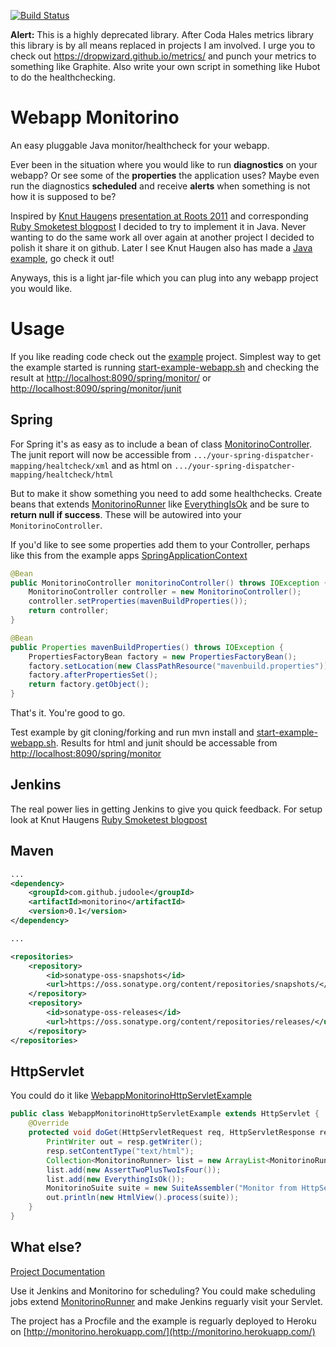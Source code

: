 [![Build Status](https://secure.travis-ci.org/judoole/monitorino.png)](http://travis-ci.org/judoole/monitorino)

**Alert:** This is a highly deprecated library. After Coda Hales metrics library this library is by all means replaced in projects I am involved. I urge you to check out https://dropwizard.github.io/metrics/ and punch your metrics to something like Graphite. Also write your own script in something like Hubot to do the healthchecking.

Webapp Monitorino
==================

An easy pluggable Java monitor/healthcheck for your webapp.

Ever been in the situation where you would like to run **diagnostics** on your webapp? Or see some of the **properties** the application uses? Maybe even run the diagnostics **scheduled** and receive **alerts** when something is not how it is supposed to be?

Inspired by [Knut Haugen](https://github.com/knuthaug)s [presentation at Roots 2011](https://vimeo.com/24691568) and corresponding [Ruby Smoketest blogpost](http://blog.knuthaugen.no/2011/04/continuous-delivery-ii-smoketests-in-ruby-and-rails.html) I decided to try to implement it in Java. Never wanting to do the same work all over again at another project I decided to polish it share it on github. Later I see Knut Haugen also has made a [Java example](https://github.com/knuthaug/smoketest-starter-kit), go check it out!

Anyways, this is a light jar-file which you can plug into any webapp project you would like.

# Usage
If you like reading code check out the [example](https://github.com/judoole/monitorino/tree/master/example) project. Simplest way to get the example started is running [start-example-webapp.sh](https://github.com/judoole/monitorino/blob/master/start-example-webapp.sh) and checking the result at [http://localhost:8090/spring/monitor/](http://localhost:8090/spring/monitor/) or [http://localhost:8090/spring/monitor/junit](http://localhost:8090/spring/monitor/junit)

## Spring
For Spring it's as easy as to include a bean of class [MonitorinoController](https://github.com/judoole/monitorino/blob/master/source/src/main/java/com/github/judoole/monitorino/web/MonitorinoController.java).
The junit report will now be accessible from `.../your-spring-dispatcher-mapping/healtcheck/xml` and as html on `.../your-spring-dispatcher-mapping/healtcheck/html`

But to make it show something you need to add some healthchecks. Create beans that extends [MonitorinoRunner](https://github.com/judoole/monitorino/blob/master/source/src/main/java/com/github/judoole/monitorino/internal/MonitorinoRunner.java) like  [EverythingIsOk](https://github.com/judoole/monitorino/blob/master/example/src/main/java/com/github/judoole/monitorino/cases/EverythingIsOk.java) and be sure to **return null if success**. These will be autowired into your `MonitorinoController`.

If you'd like to see some properties add them to your Controller, perhaps like this from the example apps [SpringApplicationContext](https://github.com/judoole/monitorino/blob/master/example/src/main/java/com/github/judoole/monitorino/SpringApplicationContext.java)

````java
@Bean
public MonitorinoController monitorinoController() throws IOException {
    MonitorinoController controller = new MonitorinoController();
    controller.setProperties(mavenBuildProperties());
    return controller;
}

@Bean
public Properties mavenBuildProperties() throws IOException {
    PropertiesFactoryBean factory = new PropertiesFactoryBean();
    factory.setLocation(new ClassPathResource("mavenbuild.properties"));
    factory.afterPropertiesSet();
    return factory.getObject();
}
````

That's it. You're good to go.

Test example by git cloning/forking and run mvn install and [start-example-webapp.sh](https://github.com/judoole/monitorino/blob/master/start-example-webapp.sh).
Results for html and junit should be accessable from [http://localhost:8090/spring/monitor](http://localhost:8090/spring/monitor)

## Jenkins
The real power lies in getting Jenkins to give you quick feedback. For setup look at Knut Haugens [Ruby Smoketest blogpost](http://blog.knuthaugen.no/2011/04/continuous-delivery-ii-smoketests-in-ruby-and-rails.html)

## Maven 
````xml
...
<dependency>
	<groupId>com.github.judoole</groupId>
	<artifactId>monitorino</artifactId>
	<version>0.1</version>
</dependency>

...

<repositories>
	<repository>
		<id>sonatype-oss-snapshots</id>
		<url>https://oss.sonatype.org/content/repositories/snapshots/</url>
	</repository>
	<repository>
		<id>sonatype-oss-releases</id>
		<url>https://oss.sonatype.org/content/repositories/releases/</url>
	</repository>
</repositories>
````

## HttpServlet
You could do it like [WebappMonitorinoHttpServletExample](https://github.com/judoole/monitorino/blob/master/example/src/main/java/com/github/judoole/monitorino/WebappMonitorinoHttpServletExample.java)
````java
public class WebappMonitorinoHttpServletExample extends HttpServlet {
    @Override
    protected void doGet(HttpServletRequest req, HttpServletResponse resp) throws ServletException, IOException {
        PrintWriter out = resp.getWriter();
        resp.setContentType("text/html");
        Collection<MonitorinoRunner> list = new ArrayList<MonitorinoRunner>();
        list.add(new AssertTwoPlusTwoIsFour());
        list.add(new EverythingIsOk());
        MonitorinoSuite suite = new SuiteAssembler("Monitor from HttpServlet", list, null).run();
        out.println(new HtmlView().process(suite));
    }
}
````

## What else?

[Project Documentation](http://judoole.github.com/monitorino/site/)

Use it Jenkins and Monitorino for scheduling? You could make scheduling jobs extend [MonitorinoRunner](https://github.com/judoole/monitorino/blob/master/source/src/main/java/com/github/judoole/monitorino/internal/MonitorinoRunner.java) and make Jenkins reguarly visit your Servlet.

The project has a Procfile and the example is reguarly deployed to Heroku on [http://monitorino.herokuapp.com/](http://monitorino.herokuapp.com/)
